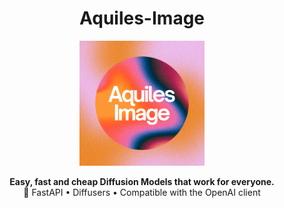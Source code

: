 <h1 align="center">Aquiles-Image</h1>

<div align="center">
  <img src="aquilesimage/static/aquilesim.png" alt="Aquiles-Image Logo" width="200"/>
</div>

<p align="center">
  <strong>Easy, fast and cheap Diffusion Models that work for everyone.</strong><br/>
  🚀 FastAPI • Diffusers • Compatible with the OpenAI client
</p>